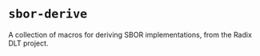 # `sbor-derive`

A collection of macros for deriving SBOR implementations, from the Radix DLT project.